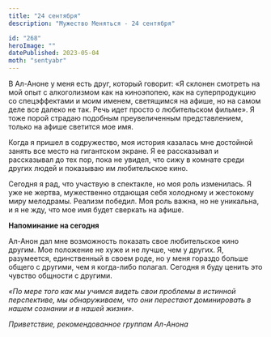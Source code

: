 ```yaml
---
title: "24 сентября"
description: "Мужество Меняться - 24 сентября"

id: "268"
heroImage: ""
datePublished: 2023-05-04
moth: "sentyabr"
---
```


В Ал-Аноне у меня есть друг, который говорит: «Я склонен смотреть на мой опыт
с алкоголизмом как на киноэпопею, как на суперпродукцию со спецэффектами и
моим именем, светящимся на афише, но на самом деле все далеко не так. Речь
идет просто о любительском фильме». Я тоже порой страдаю подобным
преувеличенным представлением, только на афише светится мое имя.

Когда я пришел в содружество, моя история казалась мне достойной занять все
место на гигантском экране. Я ее рассказывал и рассказывал до тех пор, пока не
увидел, что сижу в комнате среди других людей и показываю им любительское
кино.

Сегодня я рад, что участвую в спектакле, но моя роль изменилась. Я уже не
жертва, мужественно отдающая себя холодному и жестокому миру мелодрамы.
Реализм победил. Моя роль важна, но не уникальна, и я не жду, что мое имя
будет сверкать на афише.

**Напоминание на сегодня**

Ал-Анон дал мне возможность показать свое любительское кино другим. Мое
положение не хуже и не лучше, чем у других. Я, разумеется, единственный в
своем роде, но у меня гораздо больше общего с другими, чем я когда-либо
полагал. Сегодня я буду ценить это чувство общности с другими.

_«По мере того как мы учимся видеть свои проблемы в истинной перспективе, мы
обнаруживаем, что они перестают доминировать в нашем сознании и в нашей
жизни»._

_Приветствие, рекомендованное группам Ал-Анона_
